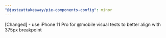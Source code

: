 ```yaml
---
"@justeattakeaway/pie-components-config": minor
---
```


[Changed] - use iPhone 11 Pro for @mobile visual tests to better align with 375px breakpoint
